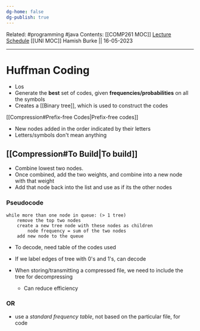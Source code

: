 ```yaml
---
dg-home: false
dg-publish: true
---
```

Related: #programming #java 
Contents: [[COMP261 MOC]]
[Lecture Schedule](https://ecs.wgtn.ac.nz/Courses/COMP261_2023T1/LectureSchedule)
[[UNI MOC]]
Hamish Burke || 16-05-2023
***

# Huffman Coding

- Los
- Generate the **best** set of codes, given **frequencies/probabilities** on all the symbols
- Creates a [[Binary tree]], which is used to construct the codes


[[Compression#Prefix-free Codes\|Prefix-free codes]]

- New nodes added in the order indicated by their letters
- Letters/symbols don't mean anything

## [[Compression#To Build\|To build]]

- Combine lowest two nodes.
- Once combined, add the two weights, and combine into a new node with that weight
- Add that node back into the list and use as if its the other nodes

### Pseudocode

```
while more than one node in queue: (> 1 tree)
	remove the top two nodes
	create a new tree node with these nodes as children
		node frequency = sum of the two nodes
	add new node to the queue
```

- To decode, need table of the codes used
- If we label edges of tree with 0's and 1's, can decode


- When storing/transmitting a compressed file, we need to include the tree for decompressing
	- Can reduce efficiency

### OR

- use a *standard frequency table*, not based on the particular file, for code





